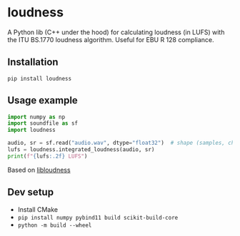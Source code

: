 # loudness

A Python lib (C++ under the hood) for calculating loudness (in LUFS) with the ITU BS.1770 loudness algorithm. Useful for EBU R 128 compliance.

## Installation

`pip install loudness`

## Usage example

```python
import numpy as np
import soundfile as sf
import loudness

audio, sr = sf.read("audio.wav", dtype="float32")  # shape (samples, channels)
lufs = loudness.integrated_loudness(audio, sr)
print(f"{lufs:.2f} LUFS")
```

Based on [libloudness](https://github.com/nomonosound/libloudness)

## Dev setup

* Install CMake
* `pip install numpy pybind11 build scikit-build-core`
* `python -m build --wheel`
